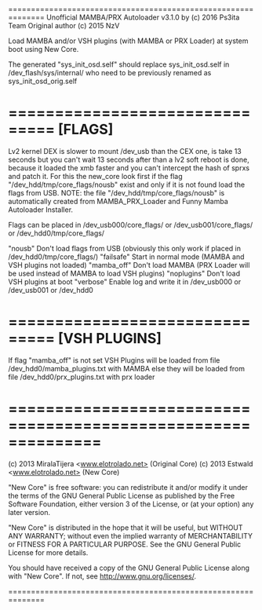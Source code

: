 ==============================================================
Unofficial MAMBA/PRX Autoloader v3.1.0 by (c) 2016 Ps3ita Team 
Original author (c) 2015 NzV

Load MAMBA and/or VSH plugins (with MAMBA or PRX Loader) at system boot using New Core.

The generated "sys_init_osd.self" should replace sys_init_osd.self in /dev_flash/sys/internal/
who need to be previously renamed as sys_init_osd_orig.self
 
===============================
			[FLAGS]
===============================

Lv2 kernel DEX is slower to mount /dev_usb than the CEX one, is take 13 seconds
but you can't wait 13 seconds after than a lv2 soft reboot is done, because it loaded the xmb faster and
you can't intercept the hash of sprxs and patch it.
For this the new_core look first if the flag "/dev_hdd/tmp/core_flags/nousb" exist and only if it is not found load the flags from USB.
NOTE: the file "/dev_hdd/tmp/core_flags/nousb" is automatically created from MAMBA_PRX_Loader and Funny Mamba Autoloader Installer.

Flags can be placed in /dev_usb000/core_flags/ or /dev_usb001/core_flags/ or /dev_hdd0/tmp/core_flags/

"nousb"			Don't load flags from USB (obviously this only work if placed in /dev_hdd0/tmp/core_flags/)
"failsafe"  	Start in normal mode (MAMBA and VSH plugins not loaded)
"mamba_off"   	Don't load  MAMBA (PRX Loader will be used instead of MAMBA to load VSH plugins)
"noplugins"   	Don't load  VSH plugins at boot
"verbose"   	Enable log and write it in /dev_usb000 or /dev_usb001 or /dev_hdd0

===============================
		[VSH PLUGINS]
===============================

If flag "mamba_off" is not set VSH Plugins will be loaded from file /dev_hdd0/mamba_plugins.txt with MAMBA
else they will be loaded from file /dev_hdd0/prx_plugins.txt with prx loader

==============================================================
==============================================================

(c) 2013 MiralaTijera <www.elotrolado.net> (Original Core)
(c) 2013 Estwald <www.elotrolado.net> (New Core)

"New Core" is free software: you can redistribute it and/or modify
it under the terms of the GNU General Public License as published by
the Free Software Foundation, either version 3 of the License, or
(at your option) any later version.

"New Core" is distributed in the hope that it will be useful,
but WITHOUT ANY WARRANTY; without even the implied warranty of
MERCHANTABILITY or FITNESS FOR A PARTICULAR PURPOSE.  See the
GNU General Public License for more details.

You should have received a copy of the GNU General Public License
along with "New Core". If not, see <http://www.gnu.org/licenses/>.

==============================================================
